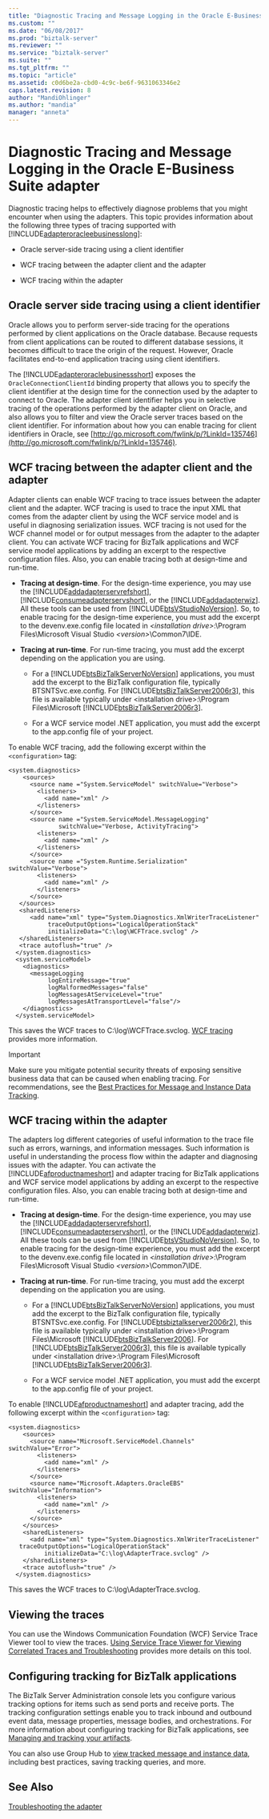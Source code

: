 ```yaml
---
title: "Diagnostic Tracing and Message Logging in the Oracle E-Business Suite adapter | Microsoft Docs"
ms.custom: ""
ms.date: "06/08/2017"
ms.prod: "biztalk-server"
ms.reviewer: ""
ms.service: "biztalk-server"
ms.suite: ""
ms.tgt_pltfrm: ""
ms.topic: "article"
ms.assetid: c0d6be2a-cbd0-4c9c-be6f-9631063346e2
caps.latest.revision: 8
author: "MandiOhlinger"
ms.author: "mandia"
manager: "anneta"
---
```

# Diagnostic Tracing and Message Logging in the Oracle E-Business Suite adapter
Diagnostic tracing helps to effectively diagnose problems that you might encounter when using the adapters. This topic provides information about the following three types of tracing supported with [!INCLUDE[adapteroracleebusinesslong](../../includes/adapteroracleebusinesslong-md.md)]:  
  
-   Oracle server-side tracing using a client identifier
  
-   WCF tracing between the adapter client and the adapter
  
-   WCF tracing within the adapter
 
## Oracle server side tracing using a client identifier  
 Oracle allows you to perform server-side tracing for the operations performed by client applications on the Oracle database. Because requests from client applications can be routed to different database sessions, it becomes difficult to trace the origin of the request. However, Oracle facilitates end-to-end application tracing using client identifiers. 
 
 The [!INCLUDE[adapteroraclebusinessshort](../../includes/adapteroraclebusinessshort-md.md)] exposes the `OracleConnectionClientId` binding property that allows you to specify the client identifier at the design time for the connection used by the adapter to connect to Oracle. The adapter client identifier helps you in selective tracing of the operations performed by the adapter client on Oracle, and also allows you to filter and view the Oracle server traces based on the client identifier. For information about how you can enable tracing for client identifiers in Oracle, see [http://go.microsoft.com/fwlink/p/?LinkId=135746](http://go.microsoft.com/fwlink/p/?LinkId=135746).  
  
## WCF tracing between the adapter client and the adapter  
 Adapter clients can enable WCF tracing to trace issues between the adapter client and the adapter. WCF tracing is used to trace the input XML that comes from the adapter client by using the WCF service model and is useful in diagnosing serialization issues. WCF tracing is not used for the WCF channel model or for output messages from the adapter to the adapter client. You can activate WCF tracing for BizTalk applications and WCF service model applications by adding an excerpt to the respective configuration files. Also, you can enable tracing both at design-time and run-time.  
  
-   **Tracing at design-time**. For the design-time experience, you may use the [!INCLUDE[addadapterservrefshort](../../includes/addadapterservrefshort-md.md)], [!INCLUDE[consumeadapterservshort](../../includes/consumeadapterservshort-md.md)], or the [!INCLUDE[addadapterwiz](../../includes/addadapterwiz-md.md)]. All these tools can be used from [!INCLUDE[btsVStudioNoVersion](../../includes/btsvstudionoversion-md.md)]. So, to enable tracing for the design-time experience, you must add the excerpt to the devenv.exe.config file located in *\<installation drive>*:\Program Files\Microsoft Visual Studio *\<version>*\Common7\IDE.  
  
-   **Tracing at run-time**. For run-time tracing, you must add the excerpt depending on the application you are using.  
  
    -   For a [!INCLUDE[btsBizTalkServerNoVersion](../../includes/btsbiztalkservernoversion-md.md)] applications, you must add the excerpt to the BizTalk configuration file, typically BTSNTSvc.exe.config. For [!INCLUDE[btsBizTalkServer2006r3](../../includes/btsbiztalkserver2006r3-md.md)], this file is available typically under \<installation drive>:\Program Files\Microsoft [!INCLUDE[btsBizTalkServer2006r3](../../includes/btsbiztalkserver2006r3-md.md)].  
  
    -   For a WCF service model .NET application, you must add the excerpt to the app.config file of your project.  
  
 To enable WCF tracing, add the following excerpt within the `<configuration>` tag:  
  
```  
<system.diagnostics>  
    <sources>  
      <source name ="System.ServiceModel" switchValue="Verbose">  
        <listeners>  
          <add name="xml" />  
        </listeners>  
      </source>  
      <source name ="System.ServiceModel.MessageLogging"   
              switchValue="Verbose, ActivityTracing">          
        <listeners>  
          <add name="xml" />  
        </listeners>  
      </source>  
      <source name ="System.Runtime.Serialization" switchValue="Verbose">  
        <listeners>  
          <add name="xml" />  
        </listeners>  
      </source>  
   </sources>  
   <sharedListeners>  
      <add name="xml" type="System.Diagnostics.XmlWriterTraceListener"                
           traceOutputOptions="LogicalOperationStack"   
           initializeData="C:\log\WCFTrace.svclog" />  
   </sharedListeners>  
   <trace autoflush="true" />  
  </system.diagnostics>  
  <system.serviceModel>  
    <diagnostics>  
      <messageLogging   
           logEntireMessage="true"   
           logMalformedMessages="false"  
           logMessagesAtServiceLevel="true"   
           logMessagesAtTransportLevel="false"/>  
    </diagnostics>      
  </system.serviceModel>  
```  
  
 This saves the WCF traces to C:\log\WCFTrace.svclog. [WCF tracing](https://msdn.microsoft.com/library/ms730342.aspx) provides more information.  
  
> [!IMPORTANT]
>  Make sure you mitigate potential security threats of exposing sensitive business data that can be caused when enabling tracing. For recommendations, see the [Best Practices for Message and Instance Data Tracking](../../core/best-practices-for-message-and-instance-data-tracking.md).  
  
## WCF tracing within the adapter  
 The adapters log different categories of useful information to the trace file such as errors, warnings, and information messages. Such information is useful in understanding the process flow within the adapter and diagnosing issues with the adapter. You can activate the [!INCLUDE[afproductnameshort](../../includes/afproductnameshort-md.md)] and adapter tracing for BizTalk applications and WCF service model applications by adding an excerpt to the respective configuration files. Also, you can enable tracing both at design-time and run-time.  
  
-   **Tracing at design-time**. For the design-time experience, you may use the [!INCLUDE[addadapterservrefshort](../../includes/addadapterservrefshort-md.md)], [!INCLUDE[consumeadapterservshort](../../includes/consumeadapterservshort-md.md)], or the [!INCLUDE[addadapterwiz](../../includes/addadapterwiz-md.md)]. All these tools can be used from [!INCLUDE[btsVStudioNoVersion](../../includes/btsvstudionoversion-md.md)]. So, to enable tracing for the design-time experience, you must add the excerpt to the devenv.exe.config file located in *\<installation drive>*:\Program Files\Microsoft Visual Studio *\<version>*\Common7\IDE.  
  
-   **Tracing at run-time**. For run-time tracing, you must add the excerpt depending on the application you are using.  
  
    -   For a [!INCLUDE[btsBizTalkServerNoVersion](../../includes/btsbiztalkservernoversion-md.md)] applications, you must add the excerpt to the BizTalk configuration file, typically BTSNTSvc.exe.config. For [!INCLUDE[btsbiztalkserver2006r2](../../includes/btsbiztalkserver2006r2-md.md)], this file is available typically under \<installation drive>:\Program Files\Microsoft [!INCLUDE[btsBizTalkServer2006](../../includes/btsbiztalkserver2006-md.md)]. For [!INCLUDE[btsBizTalkServer2006r3](../../includes/btsbiztalkserver2006r3-md.md)], this file is available typically under \<installation drive>:\Program Files\Microsoft [!INCLUDE[btsBizTalkServer2006r3](../../includes/btsbiztalkserver2006r3-md.md)].  
  
    -   For a WCF service model .NET application, you must add the excerpt to the app.config file of your project.  
  
 To enable [!INCLUDE[afproductnameshort](../../includes/afproductnameshort-md.md)] and adapter tracing, add the following excerpt within the `<configuration>` tag:  
  
```  
<system.diagnostics>  
    <sources>  
      <source name="Microsoft.ServiceModel.Channels" switchValue="Error">  
        <listeners>  
          <add name="xml" />  
        </listeners>  
      </source>  
      <source name="Microsoft.Adapters.OracleEBS" switchValue="Information">  
        <listeners>  
          <add name="xml" />  
        </listeners>  
      </source>  
    </sources>  
    <sharedListeners>  
      <add name="xml" type="System.Diagnostics.XmlWriterTraceListener"   
   traceOutputOptions="LogicalOperationStack"   
          initializeData="C:\log\AdapterTrace.svclog" />  
    </sharedListeners>  
    <trace autoflush="true" />  
  </system.diagnostics>  
```  
  
 This saves the WCF traces to C:\log\AdapterTrace.svclog.  
  
## Viewing the traces  
 You can use the Windows Communication Foundation (WCF) Service Trace Viewer tool to view the traces. [Using Service Trace Viewer for Viewing Correlated Traces and Troubleshooting](https://msdn.microsoft.com/library/aa751795.aspx) provides more details on this tool.  
  
## Configuring tracking for BizTalk applications  
 The BizTalk Server Administration console lets you configure various tracking options for items such as send ports and receive ports. The tracking configuration settings enable you to track inbound and outbound event data, message properties, message bodies, and orchestrations. For more information about configuring tracking for BizTalk applications, see [Managing and tracking your artifacts](../../core/managing-artifacts.md).  
  
 You can also use Group Hub to [view tracked message and instance data](../../core/viewing-tracked-message-and-instance-data.md), including best practices, saving tracking queries, and more.
  
## See Also  
[Troubleshooting the adapter](../../adapters-and-accelerators/adapter-oracle-ebs/troubleshooting-the-oracle-ebs-adapter.md)